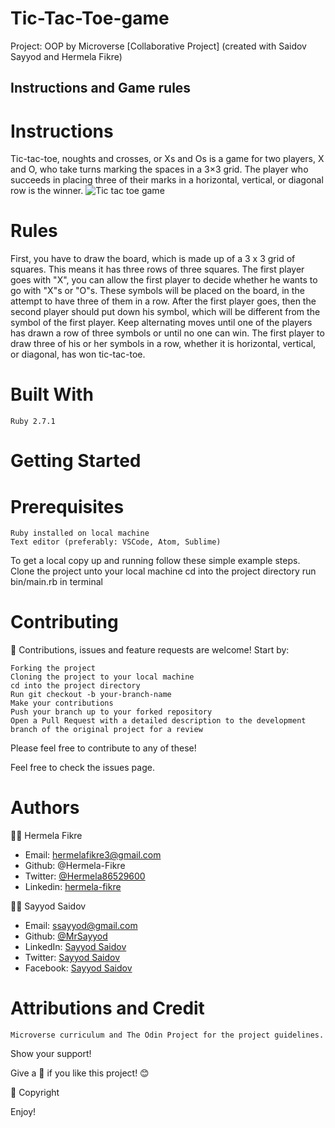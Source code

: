# Tic-Tac-Toe-game
Project: OOP by Microverse [Collaborative Project] (created with Saidov Sayyod and Hermela Fikre)

## Instructions and Game rules
# Instructions 
Tic-tac-toe, noughts and crosses, or Xs and Os is a game for two players, X and O, who take turns marking the spaces in a 3×3 grid. The player who succeeds in placing three of their marks in a horizontal, vertical, or diagonal row is the winner.
![Tic tac toe game](https://lemmoscripts.com/wp/wp-content/uploads/2018/09/tic-tac-toe-capture-2.gif)

# Rules
First, you have to draw the board, which is made up of a 3 x 3 grid of squares. This means it has three rows of three squares.
The first player goes with "X", you can allow the first player to decide whether he wants to go with "X"s or "O"s. These symbols will be placed on the board, in the attempt to have three of them in a row.
After the first player goes, then the second player should put down his symbol, which will be different from the symbol of the first player.
Keep alternating moves until one of the players has drawn a row of three symbols or until no one can win. The first player to draw three of his or her symbols in a row, whether it is horizontal, vertical, or diagonal, has won tic-tac-toe.

# Built With
    Ruby 2.7.1

# Getting Started
# Prerequisites
    Ruby installed on local machine
    Text editor (preferably: VSCode, Atom, Sublime)

To get a local copy up and running follow these simple 
example steps.
    Clone the project unto your local machine
    cd into the project directory
    run bin/main.rb in terminal

# Contributing

:handshake: Contributions, issues and feature requests are welcome! 
Start by:

    Forking the project
    Cloning the project to your local machine
    cd into the project directory
    Run git checkout -b your-branch-name
    Make your contributions
    Push your branch up to your forked repository
    Open a Pull Request with a detailed description to the development branch of the original project for a review

Please feel free to contribute to any of these!

Feel free to check the issues page.

# Authors

:man_technologist: Hermela Fikre

- Email: hermelafikre3@gmail.com
- Github: @Hermela-Fikre
- Twitter: [@Hermela86529600](https://twitter.com/Hermela86529600)
- Linkedin: [hermela-fikre](https://www.linkedin.com/in/hermela-fikre-1a969b156/)

:man_technologist: Sayyod Saidov

- Email: ssayyod@gmail.com
- Github: [@MrSayyod](https://github.com/MrSayyod) 
- LinkedIn:  [Sayyod Saidov](https://www.linkedin.com/in/sayyod-saidov-507b0818b)
- Twitter: [Sayyod Saidov](https://twitter.com/sayyodsaidov)
- Facebook: [Sayyod Saidov](https://www.facebook.com/sayyod)

# Attributions and Credit
    Microverse curriculum and The Odin Project for the project guidelines.

Show your support!

Give a :star2: if you like this project! :blush:

📝 Copyright

Enjoy!